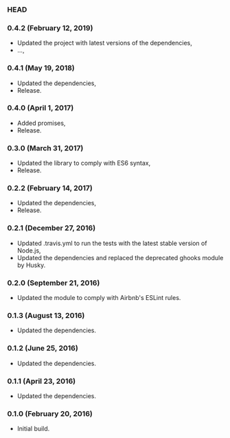 ### HEAD

### 0.4.2 (February 12, 2019)

  * Updated the project with latest versions of the dependencies,
  * ...,


### 0.4.1 (May 19, 2018)

  * Updated the dependencies,
  * Release.


### 0.4.0 (April 1, 2017)

  * Added promises,
  * Release.


### 0.3.0 (March 31, 2017)

  * Updated the library to comply with ES6 syntax,
  * Release.


### 0.2.2 (February 14, 2017)

  * Updated the dependencies,
  * Release.


### 0.2.1 (December 27, 2016)

  * Updated .travis.yml to run the tests with the latest stable version of Node.js,
  * Updated the dependencies and replaced the deprecated ghooks module by Husky.


### 0.2.0 (September 21, 2016)

  * Updated the module to comply with Airbnb's ESLint rules.


### 0.1.3 (August 13, 2016)

  * Updated the dependencies.


### 0.1.2 (June 25, 2016)

  * Updated the dependencies.


### 0.1.1 (April 23, 2016)

  * Updated the dependencies.


### 0.1.0 (February 20, 2016)

  * Initial build.
